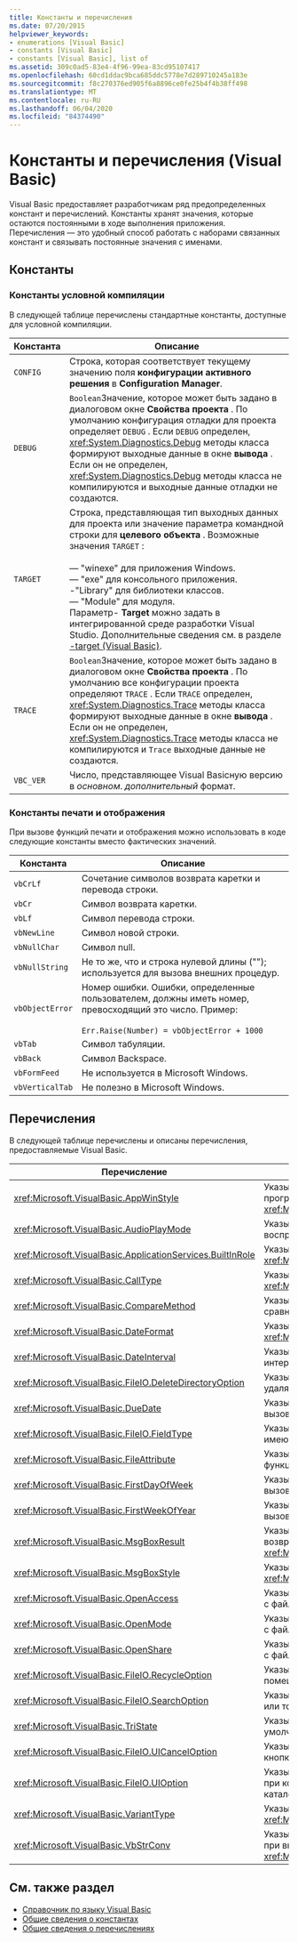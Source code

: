 ```yaml
---
title: Константы и перечисления
ms.date: 07/20/2015
helpviewer_keywords:
- enumerations [Visual Basic]
- constants [Visual Basic]
- constants [Visual Basic], list of
ms.assetid: 309c0ad5-83e4-4f96-99ea-83cd95107417
ms.openlocfilehash: 60cd1ddac9bca685ddc5778e7d289710245a183e
ms.sourcegitcommit: f8c270376ed905f6a8896ce0fe25b4f4b38ff498
ms.translationtype: MT
ms.contentlocale: ru-RU
ms.lasthandoff: 06/04/2020
ms.locfileid: "84374490"
---
```

# <a name="constants-and-enumerations-visual-basic"></a>Константы и перечисления (Visual Basic)

Visual Basic предоставляет разработчикам ряд предопределенных констант и перечислений. Константы хранят значения, которые остаются постоянными в ходе выполнения приложения. Перечисления — это удобный способ работать с наборами связанных констант и связывать постоянные значения с именами.  
  
## <a name="constants"></a>Константы  
  
### <a name="conditional-compilation-constants"></a>Константы условной компиляции  

 В следующей таблице перечислены стандартные константы, доступные для условной компиляции.  
  
|**Константа**|**Описание**|  
|---|---|  
|`CONFIG`|Строка, которая соответствует текущему значению поля **конфигурации активного решения** в **Configuration Manager**.|  
|`DEBUG`|`Boolean`Значение, которое может быть задано в диалоговом окне **Свойства проекта** . По умолчанию конфигурация отладки для проекта определяет `DEBUG` . Если `DEBUG` определен, <xref:System.Diagnostics.Debug> методы класса формируют выходные данные в окне **вывода** . Если он не определен, <xref:System.Diagnostics.Debug> методы класса не компилируются и выходные данные отладки не создаются.|  
|`TARGET`|Строка, представляющая тип выходных данных для проекта или значение параметра командной строки для **целевого объекта** . Возможные значения `TARGET` :<br /><br /> — "winexe" для приложения Windows.<br />— "exe" для консольного приложения.<br />-"Library" для библиотеки классов.<br />— "Module" для модуля.<br />Параметр- **Target** можно задать в интегрированной среде разработки Visual Studio. Дополнительные сведения см. в разделе [-target (Visual Basic)](../reference/command-line-compiler/target.md).|  
|`TRACE`|`Boolean`Значение, которое может быть задано в диалоговом окне **Свойства проекта** . По умолчанию все конфигурации проекта определяют `TRACE` . Если `TRACE` определен, <xref:System.Diagnostics.Trace> методы класса формируют выходные данные в окне **вывода** . Если он не определен, <xref:System.Diagnostics.Trace> методы класса не компилируются и `Trace` выходные данные не создаются.|  
|`VBC_VER`|Число, представляющее Visual Basicную версию в *основном*. *дополнительный* формат.|  
  
### <a name="print-and-display-constants"></a>Константы печати и отображения  

 При вызове функций печати и отображения можно использовать в коде следующие константы вместо фактических значений.  
  
|**Константа**|**Описание**|  
|---|---|  
|`vbCrLf`|Сочетание символов возврата каретки и перевода строки.|  
|`vbCr`|Символ возврата каретки.|  
|`vbLf`|Символ перевода строки.|  
|`vbNewLine`|Символ новой строки.|  
|`vbNullChar`|Символ null.|  
|`vbNullString`|Не то же, что и строка нулевой длины (""); используется для вызова внешних процедур.|  
|`vbObjectError`|Номер ошибки. Ошибки, определенные пользователем, должны иметь номер, превосходящий это число. Пример:<br /><br /> `Err.Raise(Number) = vbObjectError + 1000`|  
|`vbTab`|Символ табуляции.|  
|`vbBack`|Символ Backspace.|  
|`vbFormFeed`|Не используется в Microsoft Windows.|  
|`vbVerticalTab`|Не полезно в Microsoft Windows.|  
  
## <a name="enumerations"></a>Перечисления  

 В следующей таблице перечислены и описаны перечисления, предоставляемые Visual Basic.  
  
|Перечисление|Описание|  
|---|---|  
|<xref:Microsoft.VisualBasic.AppWinStyle>|Указывает стиль окна для использования вызванной программы при вызове функции <xref:Microsoft.VisualBasic.Interaction.Shell%2A>.|  
|<xref:Microsoft.VisualBasic.AudioPlayMode>|Указывает, как воспроизводить звуки при вызове методов воспроизведения звуков.|  
|<xref:Microsoft.VisualBasic.ApplicationServices.BuiltInRole>|Указывает тип роли для проверки при вызове метода <xref:Microsoft.VisualBasic.ApplicationServices.User.IsInRole%2A>.|  
|<xref:Microsoft.VisualBasic.CallType>|Указывает тип процедуры, вызываемой при вызове функции <xref:Microsoft.VisualBasic.Interaction.CallByName%2A>.|  
|<xref:Microsoft.VisualBasic.CompareMethod>|Указывает, как сравнивать строки при вызове функций сравнения.|  
|<xref:Microsoft.VisualBasic.DateFormat>|Указывает, как отображать даты при вызове функции <xref:Microsoft.VisualBasic.Strings.FormatDateTime%2A>.|  
|<xref:Microsoft.VisualBasic.DateInterval>|Указывает способ определения и форматирования интервалов дат при вызове функций для работы с датами.|  
|<xref:Microsoft.VisualBasic.FileIO.DeleteDirectoryOption>|Указывает, какие действия должны выполняться, когда удаляемый каталог содержит файлы или каталоги.|  
|<xref:Microsoft.VisualBasic.DueDate>|Указывает, когда должны осуществляться платежи при вызове финансовых методов.|  
|<xref:Microsoft.VisualBasic.FileIO.FieldType>|Указывает, являются ли текстовые поля разделителями или имеют фиксированную ширину.|  
|<xref:Microsoft.VisualBasic.FileAttribute>|Указывает атрибуты файла, используемые при вызове функций доступа к файлам.|  
|<xref:Microsoft.VisualBasic.FirstDayOfWeek>|Указывает первый день недели для использования при вызове функций для работы с датами.|  
|<xref:Microsoft.VisualBasic.FirstWeekOfYear>|Указывает первую неделю года для использования при вызове функций для работы с датами.|  
|<xref:Microsoft.VisualBasic.MsgBoxResult>|Указывает, какая кнопка нажата в окне сообщения, возвращаемом функцией <xref:Microsoft.VisualBasic.Interaction.MsgBox%2A>.|  
|<xref:Microsoft.VisualBasic.MsgBoxStyle>|Указывает, какие кнопки отображаются при вызове функции <xref:Microsoft.VisualBasic.Interaction.MsgBox%2A>.|  
|<xref:Microsoft.VisualBasic.OpenAccess>|Указывает, как открыть файл при вызове функций для работы с файлами.|  
|<xref:Microsoft.VisualBasic.OpenMode>|Указывает, как открыть файл при вызове функций для работы с файлами.|  
|<xref:Microsoft.VisualBasic.OpenShare>|Указывает, как открыть файл при вызове функций для работы с файлами.|  
|<xref:Microsoft.VisualBasic.FileIO.RecycleOption>|Указывает, должен ли файл быть удален окончательно или помещен в корзину.|  
|<xref:Microsoft.VisualBasic.FileIO.SearchOption>|Указывает, следует ли выполнять поиск по всем каталогам или только по каталогам верхнего уровня.|  
|<xref:Microsoft.VisualBasic.TriState>|Указывает `Boolean` значение или следует ли использовать по умолчанию при вызове функций форматирования чисел.|  
|<xref:Microsoft.VisualBasic.FileIO.UICancelOption>|Указывает, что следует делать, если пользователь нажимает кнопку **Отмена** во время операции.|  
|<xref:Microsoft.VisualBasic.FileIO.UIOption>|Указывает, отображать ли диалоговое окно хода выполнения при копировании, удалении или перемещении файлов или каталогов.|  
|<xref:Microsoft.VisualBasic.VariantType>|Указывает тип объекта Variant, возвращенного функцией <xref:Microsoft.VisualBasic.Information.VarType%2A>.|  
|<xref:Microsoft.VisualBasic.VbStrConv>|Указывает, преобразование какого типа следует выполнить при вызове функции <xref:Microsoft.VisualBasic.Strings.StrConv%2A>.|  
  
## <a name="see-also"></a>См. также раздел

- [Справочник по языку Visual Basic](index.md)
- [Общие сведения о константах](../programming-guide/language-features/constants-enums/constants-overview.md)
- [Общие сведения о перечислениях](../programming-guide/language-features/constants-enums/enumerations-overview.md)
